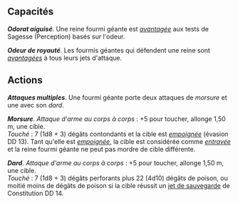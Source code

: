## Capacités
_**Odorat aiguisé**_. Une reine fourmi géante est [_avantagée_](/utiliser-les-caracteristiques/#avantage-et-desavantage) aux tests de Sagesse (Perception) basés sur l'odeur.

_**Odeur de royauté**_. Les fourmis géantes qui défendent une reine sont [_avantagées_](/utiliser-les-caracteristiques/#avantage-et-desavantage) à tous leurs jets d'attaque.

## Actions
_**Attaques multiples**_. Une fourmi géante porte deux attaques de _morsure_ et une avec son _dard_.

_**Morsure**_. _Attaque d'arme au corps à corps_ : +5 pour toucher, allonge 1,50 m, une cible.  
_Touché_ : 7 (1d8 + 3) dégâts contondants et la cible est [_empoignée_](/gerer-la-sante-du-personnage/#empoigne) (évasion DD 13). Tant qu'elle est [_empoignée_](/gerer-la-sante-du-personnage/#empoigne), la cible est considérée comme [_entravée_](/gerer-la-sante-du-personnage/#entrave) et la reine fourmi géante ne peut pas mordre de cible différente.

_**Dard**_. _Attaque d'arme au corps à corps_ : +5 pour toucher, allonge 1,50 m, une cible.  
_Touché_ : 7 (1d8 + 3) dégâts perforants plus 22 (4d10) dégâts de poison, ou moitié moins de dégâts de poison si la cible réussit un [jet de sauvegarde](/utiliser-les-caracteristiques/#jets-de-sauvegarde) de Constitution DD 14.
